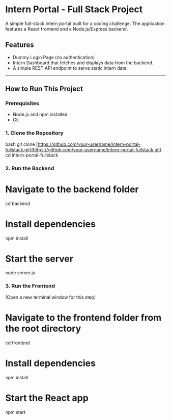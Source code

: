 # Intern Portal - Full Stack Project

A simple full-stack intern portal built for a coding challenge. The application features a React frontend and a Node.js/Express backend.

## Features
- Dummy Login Page (no authentication)
- Intern Dashboard that fetches and displays data from the backend.
- A simple REST API endpoint to serve static intern data.

---

## How to Run This Project

### Prerequisites
* Node.js and npm installed
* Git

### 1. Clone the Repository
bash
git clone [https://github.com/your-username/intern-portal-fullstack.git](https://github.com/your-username/intern-portal-fullstack.git)
cd intern-portal-fullstack

### 2. Run the Backend
# Navigate to the backend folder
cd backend

# Install dependencies
npm install

# Start the server
node server.js

### 3. Run the Frontend
(Open a new terminal window for this step)
# Navigate to the frontend folder from the root directory
cd frontend

# Install dependencies
npm install

# Start the React app
npm start


